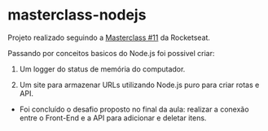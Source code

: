 # masterclass-nodejs

Projeto realizado seguindo a <a href="https://www.youtube.com/watch?v=DiXbJL3iWVs">Masterclass #11</a> da Rocketseat.

Passando por conceitos basicos do Node.js foi possivel criar:

1. Um logger do status de memória do computador.

2. Um site para armazenar URLs utilizando Node.js puro para criar rotas e API.
  - Foi concluído o desafio proposto no final da aula: realizar a conexão entre o Front-End e a API para adicionar e deletar itens. 
